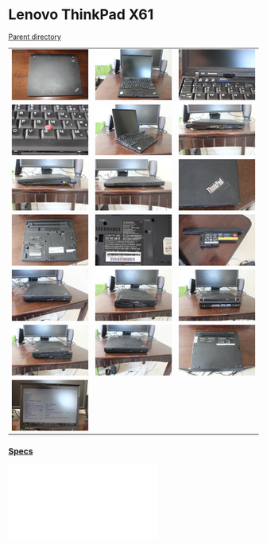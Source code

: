 # Lenovo ThinkPad X61
[Parent directory](../index.md)

<table>
  <tr>
    <td><img src='IMG_5256.jpg'/></td>
    <td><img src='IMG_5258.JPG'/></td>
    <td><img src='IMG_5260.JPG'/></td>
  </tr>
  <tr>
    <td><img src='IMG_5261.JPG'/></td>
    <td><img src='IMG_5262.JPG'/></td>
    <td><img src='IMG_5263.JPG'/></td>
  </tr>
  <tr>
    <td><img src='IMG_5264.JPG'/></td>
    <td><img src='IMG_5265.JPG'/></td>
    <td><img src='IMG_5266.JPG'/></td>
  </tr>
  <tr>
    <td><img src='IMG_5267.JPG'/></td>
    <td><img src='IMG_5268.JPG'/></td>
    <td><img src='IMG_5269.JPG'/></td>
  </tr>
  <tr>
    <td><img src='IMG_5270.JPG'/></td>
    <td><img src='IMG_5271.JPG'/></td>
    <td><img src='IMG_5272.JPG'/></td>
  </tr>
  <tr>
    <td><img src='IMG_5273.JPG'/></td>
    <td><img src='IMG_5274.JPG'/></td>
    <td><img src='IMG_5275.JPG'/></td>
  </tr>
  <tr>
    <td><img src='IMG_5276.JPG'/></td>
  </tr>
</table>

### [Specs](Specs.txt)

<embed src='Specs.txt'>
